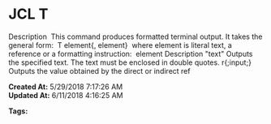 # JCL T

Description  This command produces formatted terminal output. It takes the general form:  T element{, element}  where element is literal text, a reference or a formatting instruction:  element Description "text" Outputs the specified text. The text must be enclosed in double quotes. r{;input;} Outputs the value obtained by the direct or indirect ref  

**Created At:** 5/29/2018 7:17:26 AM  
**Updated At:** 6/11/2018 4:16:25 AM  

**Tags:**
<badge text='formatted output' vertical='middle' />
<badge text='terminal' vertical='middle' />
<badge text='jcl' vertical='middle' />
